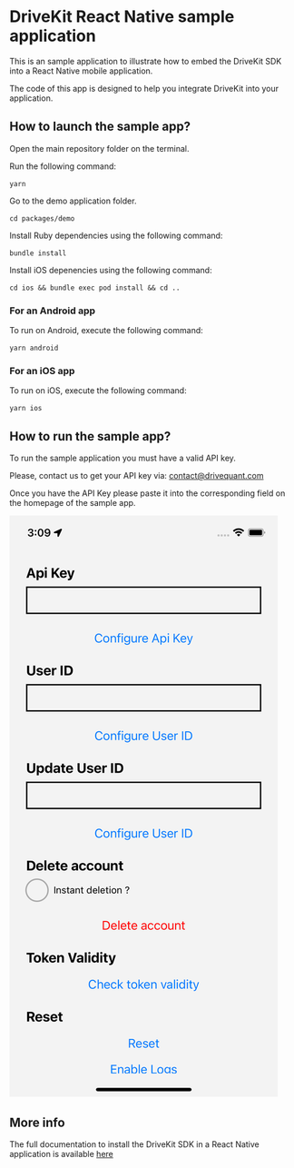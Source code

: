 # DriveKit React Native sample application

This is an sample application to illustrate how to embed the DriveKit SDK into a React Native mobile application.

The code of this app is designed to help you integrate DriveKit into your application.

## How to launch the sample app?

Open the main repository folder on the terminal.

Run the following command: 
```
yarn
```

Go to the demo application folder.
```
cd packages/demo
```

Install Ruby dependencies using the following command: 
```
bundle install
```

Install iOS depenencies using the following command:
```
cd ios && bundle exec pod install && cd ..
```
  
### For an Android app
To run on Android, execute the following command:
```
yarn android
```

### For an iOS app
To run on iOS, execute the following command:
```
yarn ios
```

## How to run the sample app?
To run the sample application you must have a valid API key.

Please, contact us to get your API key via: [contact@drivequant.com](mailto:contact@drivequant.com)

Once you have the API Key please paste it into the corresponding field on the homepage of the sample app.

![App](./doc/img/sample_app.png)

## More info
The full documentation to install the DriveKit SDK in a React Native application is available [here](.//README.md) 
